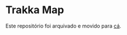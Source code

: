 # Trakka Map

Este repositório foi arquivado e movido para [cá](https://github.com/brizzigui/trakka).
